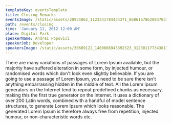 ```yaml
---
templateKey: eventsTemplate
title: Closing Remarks
eventsImage: /static/assets/20935062_1123341784434371_8686167862893783118_o.jpg
path: /events/closing
time: 'January 11, 2012 12:00 AM'
place: Digital Park
speakerName: Andrei Popovici
speakerJob: Developer
speakersImage: /static/assets/30689122_1480666945392323_3123011773438174874_n.jpg
---
```

There are many variations of passages of Lorem Ipsum available, but the majority have suffered alteration in some form, by injected humour, or randomised words which don't look even slightly believable. If you are going to use a passage of Lorem Ipsum, you need to be sure there isn't anything embarrassing hidden in the middle of text. All the Lorem Ipsum generators on the Internet tend to repeat predefined chunks as necessary, making this the first true generator on the Internet. It uses a dictionary of over 200 Latin words, combined with a handful of model sentence structures, to generate Lorem Ipsum which looks reasonable. The generated Lorem Ipsum is therefore always free from repetition, injected humour, or non-characteristic words etc.
